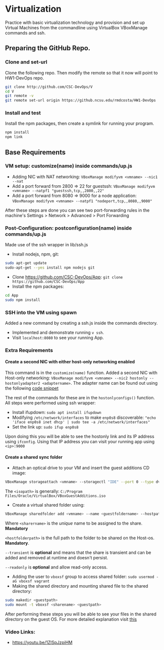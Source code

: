 # Virtualization

Practice with basic virtualization technology and provision and set up Virtual Machines from the commandline using VirtualBox VBoxManage commands and ssh.

## Preparing the GitHub Repo.

### Clone and set-url

Clone the following repo. Then modify the remote so that it now will point to HW1-DevOps repo.

```bash
git clone http://github.com/CSC-DevOps/V
cd V
git remote -v
git remote set-url origin https://github.ncsu.edu/rmdcosta/HW1-DevOps
```

### Install and test

Install the npm packages, then create a symlink for running your program.
```bash
npm install
npm link
```

## Base Requirements

### VM setup: customize(name) inside commands/up.js

* Adding NIC with NAT networking: `VBoxManage modifyvm <vmname> --nic1 --nat`
* Add a port forward from 2800 => 22 for guestssh: `VBoxManage modifyvm <vmname> --natpf1 "guestssh,tcp,,2800,,22"`
* Add a port forward from 8080 => 9000 for a node application: `VBoxManage modifyvm <vmname> --natpf1 "nodeport,tcp,,8080,,9000"`

After these steps are done you can see two port-forwarding rules in the machine's Settings > Network > Advanced > Port Forwarding

### Post-Configuration: postconfiguration(name) inside commands/up.js
Made use of the ssh wrapper in lib/ssh.js

* Install nodejs, npm, git: 
```bash
sudo apt-get update
sudo-apt-get --yes install npm nodejs git
```
* Clone https://github.com/CSC-DevOps/App: `git clone https://github.com/CSC-DevOps/App`
* Install the npm packages: 
```bash
cd App
sudo npm install
```

### SSH into the VM using spawn

Added a new command by creating a ssh.js inside the commands directory. 

* Implemented and demonstrate running `v ssh`.
* Visit `localhost:8080` to see your running App.

### Extra Requirements

#### Create a second NIC with either host-only networking enabled
This command is in the `customize(name)` function. Added a second NIC with Host-only networking: `VBoxManage modifyvm <vmname> --nic2 hostonly --hostonlyadapter2 <adaptername>`.
The adapter name can be found out using the following [code snippet](https://stackoverflow.com/c/ncsu/questions/1315/1316#1316)

The rest of the commands for these are in the `hostonlyconfigs()` function. All steps were performed using ssh wrapper:
* Install ifupdown: `sudo apt install ifupdown`
* Modifying `/etc/network/interfaces` to make `enp0s8` discoverable: `"echo 'iface enp0s8 inet dhcp' | sudo tee -a /etc/network/interfaces"`
* Set the link up: `sudo ifup enp0s8`

Upon doing this you will be able to see the hostonly link and its IP address using `ifconfig`. Using that IP address you can visit your running app using `<ip>:9000`

#### Create a shared sync folder
* Attach an optical drive to your VM and insert the guest additions CD image: 
```bash
VBoxManage storageattach <vmname> --storagectl "IDE" --port 0 --type dvdrive --medium <isopath> --device 1
``` 

The `<isopath>` is generally: `C:/Program Files/Oracle/VirtualBox/VBoxGuestAdditions.iso`

* Create a virtual shared folder using: 
```bash
VBoxManage sharedfolder add <vmname> --name <guestfoldername> --hostpath <hostfolderpath> --transient --readonly
```

   Where `<sharername>` is the *unique* name to be assigned to the share. **Mandatory** 
   
   `<hostfolderpath>` is the full path to the folder to be shared on the Host-os. **Mandatory**.
   
   `--transient` is **optional** and means that the share is transient and can be added and removed at runtime and doesn't persist. 
   
   `--readonly` is **optional** and allow read-only access.
   
* Adding the user to `vboxsf` group to access shared folder: `sudo usermod -aG vboxsf vagrant`
* Making the shared directory and mounting shared file to the shared directory:
```bash
sudo makedir <guestpath>
sudo mount -t vboxsf <sharename> <guestpath>
```

After performing these steps you will be able to see your files in the shared directory on the guest OS. For more detailed explanation visit [this](https://helpdeskgeek.com/virtualization/virtualbox-share-folder-host-guest/)

### Video Links:

* https://youtu.be/1ZlSpJzpiHM
